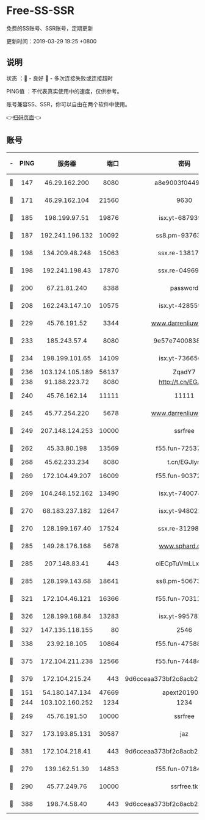 # Free-SS-SSR

免费的SS账号、SSR账号，定期更新

更新时间：2019-03-29 19:25 +0800

## 说明

状态     ：🙂 - 良好 🙁 - 多次连接失败或连接超时

PING值   ：不代表真实使用中的速度，仅供参考。

账号兼容SS、SSR，你可以自由在两个软件中使用。

👉[扫码页面](https://liesauer.github.io/Free-SS-SSR/)👈

## 账号

|-|PING|服务器|端口|密码|加密方式|区域|
|:----:|:----:|:-----:|-----:|:----:|:----:|:----:|
|🙂|147|46.29.162.200|8080|a8e9003f0449cea5|chacha20-ietf|RU|
|🙂|171|46.29.162.104|21560|9630|aes-128-ctr|RU|
|🙂|185|198.199.97.51|19876|isx.yt-68793930|aes-256-cfb|US|
|🙂|187|192.241.196.132|10092|ss8.pm-93763779|aes-256-cfb|US|
|🙂|198|134.209.48.248|15063|ssx.re-13817997|aes-256-cfb|US|
|🙂|198|192.241.198.43|17870|ssx.re-04969397|aes-256-cfb|US|
|🙂|200|67.21.81.240|8388|password|aes-256-cfb|US|
|🙂|208|162.243.147.10|10575|isx.yt-42855905|aes-256-cfb|US|
|🙂|229|45.76.191.52|3344|www.darrenliuwei.com|aes-256-cfb|JP|
|🙂|233|185.243.57.4|8080|9e57e7400838a01e|chacha20-ietf|US|
|🙂|234|198.199.101.65|14109|isx.yt-73665649|aes-256-cfb|US|
|🙂|236|103.124.105.189|56137|ZqadY7|chacha20|US|
|🙂|238|91.188.223.72|8080|http://t.cn/EGJIyrl|rc4-md5|RU|
|🙂|240|45.76.162.14|11111|11111|aes-256-cfb|SG|
|🙂|245|45.77.254.220|5678|www.darrenliuwei.com|aes-256-cfb|SG|
|🙂|249|207.148.124.253|10000|ssrfree|aes-256-cfb|SG|
|🙂|262|45.33.80.198|13569|f55.fun-72537526|aes-256-cfb|US|
|🙂|268|45.62.233.234|8080|t.cn/EGJIyrl|rc4-md5|CA|
|🙂|269|172.104.49.207|16009|f55.fun-90372646|aes-256-cfb|SG|
|🙂|269|104.248.152.162|13490|isx.yt-74007424|aes-256-cfb|SG|
|🙂|270|68.183.237.182|12647|isx.yt-94802200|aes-256-cfb|SG|
|🙂|270|128.199.167.40|17524|ssx.re-31298254|aes-256-cfb|SG|
|🙂|285|149.28.176.168|5678|www.sphard.com|aes-256-cfb|AU|
|🙂|285|207.148.83.41|443|oiECpTuVmLLxk4Ts|aes-256-cfb|AU|
|🙂|285|128.199.143.68|18641|ss8.pm-50673139|aes-256-cfb|SG|
|🙂|321|172.104.46.121|16366|f55.fun-70311156|aes-256-cfb|SG|
|🙂|326|128.199.168.84|13283|isx.yt-99578236|aes-256-cfb|SG|
|🙂|327|147.135.118.155|80|2546|chacha20|US|
|🙂|338|23.92.18.105|10864|f55.fun-47588701|aes-256-cfb|US|
|🙂|375|172.104.211.238|12566|f55.fun-74484469|aes-256-cfb|US|
|🙂|379|172.104.215.24|443|9d6cceaa373bf2c8acb22e60b6a58be6|aes-256-cfb|US|
|🙂|151|54.180.147.134|47669|apext2019001|chacha20|KR|
|🙂|244|103.102.160.252|1234|1234|rc4-md5|JP|
|🙂|249|45.76.191.50|10000|ssrfree|aes-256-cfb|SG|
|🙂|327|173.193.85.131|30587|jaz|aes-256-cfb|US|
|🙂|381|172.104.218.41|443|9d6cceaa373bf2c8acb22e60b6a58be6|aes-256-cfb|US|
|🙁|279|139.162.51.39|14853|f55.fun-07184918|aes-256-cfb|SG|
|🙁|290|45.77.249.76|10000|ssrfree.tk|aes-256-cfb|SG|
|🙁|388|198.74.58.40|443|9d6cceaa373bf2c8acb22e60b6a58be6|aes-256-cfb|US|

